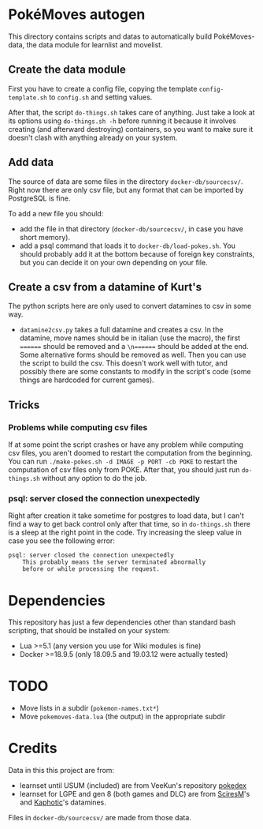 # PokéMoves autogen
This directory contains scripts and datas to automatically build PokéMoves-data,
the data module for learnlist and movelist.

## Create the data module
First you have to create a config file, copying the template `config-template.sh`
to `config.sh` and setting values.

After that, the script `do-things.sh` takes care of anything. Just take a look at
its options using `do-things.sh -h` before running it because it involves creating
(and afterward destroying) containers, so you want to make sure it doesn't clash
with anything already on your system.

## Add data
The source of data are some files in the directory `docker-db/sourcecsv/`. Right
now there are only csv file, but any format that can be imported by PostgreSQL is fine.

To add a new file you should:
- add the file in that directory (`docker-db/sourcecsv/`, in case you have short memory).
- add a psql command that loads it to `docker-db/load-pokes.sh`. You should probably add
  it at the bottom because of foreign key constraints, but you can decide it on your own
  depending on your file.

## Create a csv from a datamine of Kurt's
The python scripts here are only used to convert datamines to csv in some way.
- `datamine2csv.py` takes a full datamine and creates a csv. In the datamine,
  move names should be in italian (use the macro), the first `======` should be
  removed and a `\n======` should be added at the end. Some alternative forms
  should be removed as well. Then you can use the script to build the csv.
  This doesn't work well with tutor, and possibly there are some constants to
  modify in the script's code (some things are hardcoded for current games).

## Tricks
### Problems while computing csv files
If at some point the script crashes or have any problem while computing csv files,
you aren't doomed to restart the computation from the beginning. You can run
`./make-pokes.sh -d IMAGE -p PORT -cb POKE`
to restart the computation of csv files only from POKE. After that, you should
just run `do-things.sh` without any option to do the job.

### psql: server closed the connection unexpectedly
Right after creation it take sometime for postgres to load data, but I can't
find a way to get back control only after that time, so in `do-things.sh` there
is a sleep at the right point in the code.
Try increasing the sleep value in case you see the following error:
```
psql: server closed the connection unexpectedly
	This probably means the server terminated abnormally
	before or while processing the request.
```

# Dependencies
This repository has just a few dependencies other than standard bash scripting, that should
be installed on your system:
- Lua >=5.1 (any version you use for Wiki modules is fine)
- Docker >=18.9.5 (only 18.09.5 and 19.03.12 were actually tested)

# TODO
- Move lists in a subdir (`pokemon-names.txt*`)
- Move `pokemoves-data.lua` (the output) in the appropriate subdir

# Credits
Data in this this project are from:
- learnset until USUM (included) are from VeeKun's repository [pokedex](https://github.com/veekun/pokedex)
- learnset for LGPE and gen 8 (both games and DLC) are from [SciresM](https://twitter.com/SciresM/)'s and [Kaphotic](https://twitter.com/Kaphotics)'s datamines.

Files in `docker-db/sourcecsv/` are made from those data.
